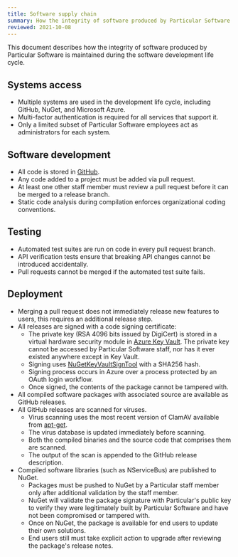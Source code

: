 ```yaml
---
title: Software supply chain
summary: How the integrity of software produced by Particular Software is maintained during the software development life cycle.
reviewed: 2021-10-08
---
```


This document describes how the integrity of software produced by Particular Software is maintained during the software development life cycle.

## Systems access

* Multiple systems are used in the development life cycle, including GitHub, NuGet, and Microsoft Azure.
* Multi-factor authentication is required for all services that support it.
* Only a limited subset of Particular Software employees act as administrators for each system.

## Software development

* All code is stored in [GitHub](https://github.com/Particular).
* Any code added to a project must be added via pull request.
* At least one other staff member must review a pull request before it can be merged to a release branch.
* Static code analysis during compilation enforces organizational coding conventions.

## Testing

* Automated test suites are run on code in every pull request branch.
* API verification tests ensure that breaking API changes cannot be introduced accidentally.
* Pull requests cannot be merged if the automated test suite fails.

## Deployment

* Merging a pull request does not immediately release new features to users, this requires an additional release step.
* All releases are signed with a code signing certificate:
  * The private key (RSA 4096 bits issued by DigiCert) is stored in a virtual hardware security module in [Azure Key Vault](https://azure.microsoft.com/en-us/services/key-vault/). The private key cannot be accessed by Particular Software staff, nor has it ever existed anywhere except in Key Vault.
  * Signing uses [NuGetKeyVaultSignTool](https://github.com/novotnyllc/NuGetKeyVaultSignTool) with a SHA256 hash.
  * Signing process occurs in Azure over a process protected by an OAuth login workflow.
  * Once signed, the contents of the package cannot be tampered with. 
* All compiled software packages with associated source are available as GitHub releases.
* All GitHub releases are scanned for viruses.
  * Virus scanning uses the most recent version of ClamAV available from [apt-get](https://help.ubuntu.com/community/AptGet/Howto).
  * The virus database is updated immediately before scanning.
  * Both the compiled binaries and the source code that comprises them are scanned.
  * The output of the scan is appended to the GitHub release description.
* Compiled software libraries (such as NServiceBus) are published to NuGet.
  * Packages must be pushed to NuGet by a Particular staff member only after additional validation by the staff member.
  * NuGet will validate the package signature with Particular's public key to verify they were legitimately built by Particular Software and have not been compromised or tampered with.
  * Once on NuGet, the package is available for end users to update their own solutions.
  * End users still must take explicit action to upgrade after reviewing the package's release notes.